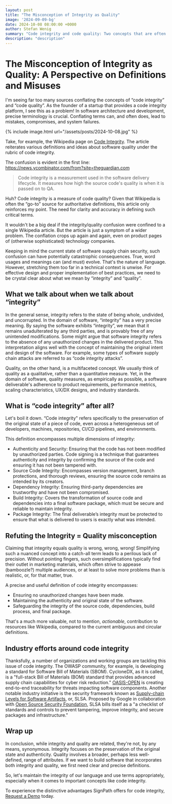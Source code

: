 ```yaml
---
layout: post
title: "The Misconception of Integrity as Quality"
image: '2024-09-09-bg'
date: 2024-10-08 08:00:00 +0000
author: Stefan Wenig
summary: "Code integrity and code quality: Two concepts that are often used interchangeably. That's not only inaccurate, but also potentially harmful."
description: "description"
---
```



# The Misconception of Integrity as Quality: A Perspective on Definitions and Misuses


I'm seeing far too many sources conflating the concepts of “code integrity” and “code quality”. As the founder of a startup that provides a code integrity platform, I see this as a problem! In software architecture and development, precise terminology is crucial. Conflating terms can, and often does, lead to mistakes, compromises, and system failures.

{% include image.html url="/assets/posts/2024-10-08.jpg" %}

Take, for example, the Wikipedia page on [Code Integrity](https://en.wikipedia.org/wiki/Code_integrity). The article reiterates various definitions and ideas about software quality under the rubric of code integrity.

The confusion is evident in the first line:
https://news.ycombinator.com/from?site=theguardian.com
> Code integrity is a measurement used in the software delivery lifecycle. It measures how high the source code's quality is when it is passed on to QA.

Huh? Code integrity is a measure of code quality? Given that Wikipedia is often the “go-to” source for authoritative definitions, this article only reinforces my point. The need for clarity and accuracy in defining such critical terms.

It wouldn't be a big deal if the integrity/quality confusion were confined to a single Wikipedia article. But the article is just a symptom of a wider problem. The conflation crops up again and again, even on product pages of (otherwise sophisticated) technology companies.

Keeping in mind the current state of software supply chain security, such confusion can have potentially catastrophic consequences. True, word usages and meanings can (and must) evolve. That's the nature of language. However, stretching them too far in a technical context is unwise. For effective design and proper implementation of best practices, we need to be crystal clear about what we mean by “integrity” and “quality”.


## What we talk about when we talk about “integrity”

In the general sense, integrity refers to the state of being whole, undivided, and uncorrupted. In the domain of software, “integrity” has a very precise meaning. By saying the software exhibits “integrity”, we mean that it remains unadulterated by any third parties, and is provably free of any unintended modifications. Some might argue that software integrity refers to the absence of any unauthorized changes in the delivered product. This interpretation aligns well with the concept of maintaining the original intent and design of the software. For example, some types of software supply chain attacks are referred to as “code integrity attacks”. 

Quality, on the other hand, is a multifaceted concept. We usually think of quality as a qualitative, rather than a quantitative measure. Yet, in the domain of software, quality measures, as empirically as possible, a software deliverable's adherence to product requirements, performance metrics, scaling characteristics, UX/DX designs, and industry standards.

## What is “code integrity” after all?

Let's boil it down. “Code integrity" refers specifically to the preservation of the original state of a piece of code, even across a heterogeneous set of developers, machines, repositories, CI/CD pipelines, and environments. 

This definition encompasses multiple dimensions of integrity:

- Authenticity and Security: Ensuring that the code has not been modified by unauthorized parties. Code signing is a technique that guarantees authenticity and integrity by confirming the source of the code and ensuring it has not been tampered with.
- Source Code Integrity: Encompasses version management, branch protections, and thorough reviews, ensuring the source code remains as intended by its creators.
- Dependency Integrity: Ensuring third-party dependencies are trustworthy and have not been compromised.
- Build Integrity: Covers the transformation of source code and dependencies into a final software package, which must be secure and reliable to maintain integrity.
- Package Integrity: The final deliverable’s integrity must be protected to ensure that what is delivered to users is exactly what was intended.

## Refuting the Integrity = Quality misconception

Claiming that integrity equals quality is wrong, wrong, wrong! Simplifying such a nuanced concept into a catch-all term leads to a perilous lack of precision. Without pointing fingers, such oversimplifications typically find their outlet in marketing materials, which often strive to appease (bamboozle?) multiple audiences, or at least to solve more problems than is realistic, or, for that matter, true.

A precise and useful definition of code integrity encompasses:

- Ensuring no unauthorized changes have been made.
- Maintaining the authenticity and original state of the software.
- Safeguarding the integrity of the source code, dependencies, build process, and final package.

That's a much more valuable, not to mention, *actionable*, contribution to resources like Wikipedia, compared to the current ambiguous and circular definitions.

## Industry efforts around code integrity

Thanksfully, a number of organizations and working groups are tackling this issue of code integrity. The OWASP community, for example, is developing a standard for Software Bill of Materials (SBOM). CycloneDX, as it is called, is a "full-stack Bill of Materials (BOM) standard that provides advanced supply chain capabilities for cyber risk reduction." [OASIS-OPEN](https://www.oasis-open.org/standards/) is creating end-to-end traceability for threats impacting software components. Another notable industry initiative is the security framework known as [Supply-chain Levels for Software Artifacts](https://slsa.dev/), or, SLSA. Proposed by Google in collaboration with [Open Source Security Foundation](https://openssf.org/), SLSA bills itself as a "a checklist of standards and controls to prevent tampering, improve integrity, and secure packages and infrastructure."

## Wrap up	
In conclusion, while integrity and quality are related, they're not, by any means, synonymous. Integrity focuses on the preservation of the original state and authenticity. Quality involves a broader, perhaps less well-defined, range of attributes. If we want to build software that incorporates both integrity and quality, we first need clear and precise definitions. 

So, let's maintain the integrity of our language and use terms appropriately, especially when it comes to important concepts like code integrity.

To experience the distinctive advantages SignPath offers for code integrity, [Request a Demo](https://forms.gle/sAHSsxgASx2BYPzc9) today.

